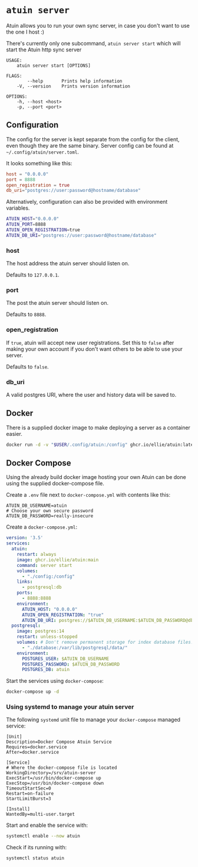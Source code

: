 # `atuin server`

Atuin allows you to run your own sync server, in case you don't want to use the
one I host :)

There's currently only one subcommand, `atuin server start` which will start the
Atuin http sync server

```
USAGE:
    atuin server start [OPTIONS]

FLAGS:
        --help       Prints help information
    -V, --version    Prints version information

OPTIONS:
    -h, --host <host>
    -p, --port <port>
```

## Configuration

The config for the server is kept separate from the config for the client, even
though they are the same binary. Server config can be found at
`~/.config/atuin/server.toml`.

It looks something like this:

```toml
host = "0.0.0.0"
port = 8888
open_registration = true
db_uri="postgres://user:password@hostname/database"
```

Alternatively, configuration can also be provided with environment variables.

```sh
ATUIN_HOST="0.0.0.0"
ATUIN_PORT=8888
ATUIN_OPEN_REGISTRATION=true
ATUIN_DB_URI="postgres://user:password@hostname/database"
```

### host

The host address the atuin server should listen on.

Defaults to `127.0.0.1`.

### port

The post the atuin server should listen on.

Defaults to `8888`.

### open_registration

If `true`, atuin will accept new user registrations.
Set this to `false` after making your own account if you don't want others to be
able to use your server.

Defaults to `false`.

### db_uri

A valid postgres URI, where the user and history data will be saved to.

## Docker

There is a supplied docker image to make deploying a server as a container easier.

```sh
docker run -d -v "$USER/.config/atuin:/config" ghcr.io/ellie/atuin:latest server start
```

## Docker Compose

Using the already build docker image hosting your own Atuin can be done using the supplied docker-compose file. 

Create a `.env` file next to `docker-compose.yml` with contents like this:

```
ATUIN_DB_USERNAME=atuin
# Choose your own secure password
ATUIN_DB_PASSWORD=really-insecure
```

Create a `docker-compose.yml`:

```yaml
version: '3.5'
services:
  atuin:
    restart: always
    image: ghcr.io/ellie/atuin:main
    command: server start
    volumes:
      - "./config:/config"
    links:
      - postgresql:db
    ports:
      - 8888:8888
    environment:
      ATUIN_HOST: "0.0.0.0"
      ATUIN_OPEN_REGISTRATION: "true"
      ATUIN_DB_URI: postgres://$ATUIN_DB_USERNAME:$ATUIN_DB_PASSWORD@db/atuin
  postgresql:
    image: postgres:14
    restart: unless-stopped
    volumes: # Don't remove permanent storage for index database files!
      - "./database:/var/lib/postgresql/data/"
    environment:
      POSTGRES_USER: $ATUIN_DB_USERNAME
      POSTGRES_PASSWORD: $ATUIN_DB_PASSWORD
      POSTGRES_DB: atuin
```

Start the services using `docker-compose`:

```sh
docker-compose up -d
```

### Using systemd to manage your atuin server

The following `systemd` unit file to manage your `docker-compose` managed service:

```
[Unit]
Description=Docker Compose Atuin Service
Requires=docker.service
After=docker.service

[Service]
# Where the docker-compose file is located
WorkingDirectory=/srv/atuin-server 
ExecStart=/usr/bin/docker-compose up
ExecStop=/usr/bin/docker-compose down
TimeoutStartSec=0
Restart=on-failure
StartLimitBurst=3

[Install]
WantedBy=multi-user.target
```

Start and enable the service with:

```sh
systemctl enable --now atuin
```

Check if its running with:

```sh
systemctl status atuin
```

